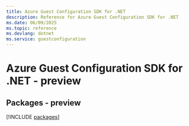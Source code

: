 ```yaml
---
title: Azure Guest Configuration SDK for .NET
description: Reference for Azure Guest Configuration SDK for .NET
ms.date: 06/09/2025
ms.topic: reference
ms.devlang: dotnet
ms.service: guestconfiguration
---
```

# Azure Guest Configuration SDK for .NET - preview
## Packages - preview
[!INCLUDE [packages](guest-configuration-index.md)]